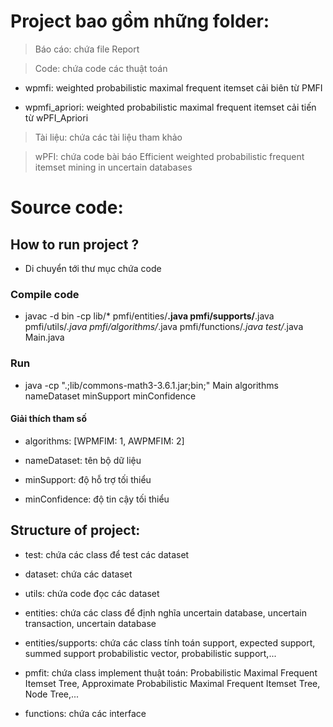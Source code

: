 
# Project bao gồm những folder:

> Báo cáo: chứa file Report

> Code: chứa code các thuật toán 

- wpmfi: weighted probabilistic maximal frequent itemset cải biên từ PMFI

- wpmfi_apriori: weighted probabilistic maximal frequent itemset cải tiến từ wPFI_Apriori

> Tài liệu: chứa các tài liệu tham khảo

> wPFI: chứa code bài báo Efficient weighted probabilistic frequent itemset mining in uncertain databases 

# Source code:

## How to run project ?

- Di chuyển tới thư mục chứa code

### Compile code
- javac -d bin -cp lib/* pmfi/entities/**.java pmfi/supports/**.java pmfi/utils/*.java pmfi/algorithms/*.java pmfi/functions/*.java test/*.java Main.java

### Run
- java -cp ".;lib/commons-math3-3.6.1.jar;bin;" Main algorithms nameDataset minSupport minConfidence

#### Giải thích tham số

- algorithms: [WPMFIM: 1, AWPMFIM: 2]

- nameDataset: tên bộ dữ liệu

- minSupport: độ hỗ trợ tối thiểu

- minConfidence: độ tin cậy tối thiểu

## Structure of project:

-  test: chứa các class để test các dataset

-  dataset: chứa các dataset

-  utils: chứa code đọc các dataset

-  entities: chứa các class để định nghĩa uncertain database, uncertain transaction, uncertain database

-  entities/supports: chứa các class tính toán support, expected support, summed support probabilistic vector, probabilistic support,...

-  pmfit: chứa class implement thuật toán: Probabilistic Maximal Frequent Itemset Tree, Approximate Probabilistic Maximal Frequent Itemset Tree, Node Tree,...

-  functions: chứa các interface
